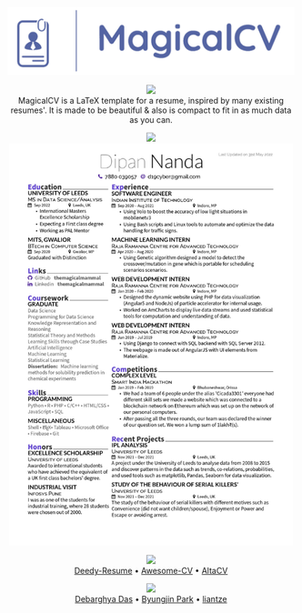 <div align="center">
  <img src="logo.png" width="600" />
  
  <img src="https://capsule-render.vercel.app/api?type=transparent&fontColor=5066A8&text=Information&height=150&fontSize=60" width="500" /> <br />
  MagicalCV is a LaTeX template for a resume, inspired by many existing resumes'. It is made to be beautiful & also is compact to fit in as much data as you can.
  
  <img src="https://capsule-render.vercel.app/api?type=transparent&fontColor=5066A8&text=Preview&height=150&fontSize=60" width="500" /> <br />
  <img src="examples/MagicalCV.jpg" width="500" />
  
  
  <img src="https://capsule-render.vercel.app/api?type=transparent&fontColor=5066A8&text=References&height=150&fontSize=60" width="500" /> <br />
  [Deedy-Resume](https://github.com/deedy/Deedy-Resume) • [Awesome-CV](https://github.com/posquit0/Awesome-CV) • [AltaCV](https://github.com/liantze/AltaCV)
  
  <img src="https://capsule-render.vercel.app/api?type=transparent&fontColor=5066A8&text=Credits&height=150&fontSize=60" width="500" /> <br />
  [Debarghya Das](https://github.com/deedy) • [Byungjin Park](https://github.com/posquit0) • [liantze](https://github.com/liantze)
  
</div>
